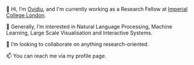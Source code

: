 👋 Hi, I’m [Ovidiu](https://ovidiu.roboslang.org/), and I'm currently working as a Research Fellow at [Imperial College London](imperial.ac.uk).

👀 Generally, I’m interested in Natural Language Processing, Machine Learning, Large Scale Visualisation and Interactive Systems.

💞️ I’m looking to collaborate on anything research-oriented.

📫 You can reach me via my profile page.

<!---
oserban/oserban is a ✨ special ✨ repository because its `README.md` (this file) appears on your GitHub profile.
You can click the Preview link to take a look at your changes.
--->
